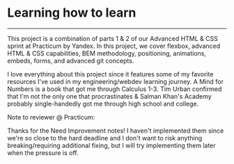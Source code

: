 # Learning how to learn

------

This project is a combination of parts 1 & 2 of our Advanced HTML & CSS sprint at Practicum by Yandex. In this project, we cover flexbox, advanced HTML & CSS capabilities, BEM methodology, positioning, animations, embeds, forms, and advanced git concepts.

I love everything about this project since it features some of my favorite resources I've used in my engineering/webdev learning journey. A Mind for Numbers is a book that got me through Calculus 1-3. Tim Urban confirmed that I'm not the only one that procrastinates & Salman Khan's Academy probably single-handedly got me through high school and college.

Note to reviewer @ Practicum:

Thanks for the Need Improvement notes! I haven't implemented them since we're so close to the hard deadline and I don't want to risk anything breaking/requiring additional fixing, but I will try implementing them later when the pressure is off.
